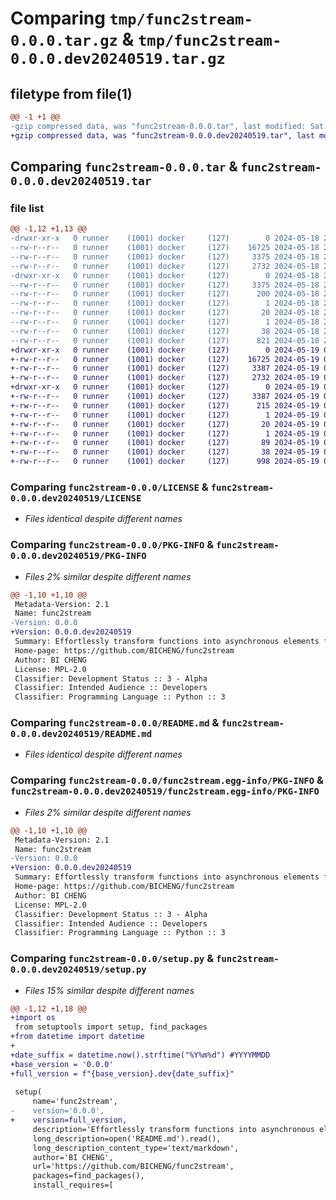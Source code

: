 # Comparing `tmp/func2stream-0.0.0.tar.gz` & `tmp/func2stream-0.0.0.dev20240519.tar.gz`

## filetype from file(1)

```diff
@@ -1 +1 @@
-gzip compressed data, was "func2stream-0.0.0.tar", last modified: Sat May 18 20:00:44 2024, max compression
+gzip compressed data, was "func2stream-0.0.0.dev20240519.tar", last modified: Sun May 19 03:43:58 2024, max compression
```

## Comparing `func2stream-0.0.0.tar` & `func2stream-0.0.0.dev20240519.tar`

### file list

```diff
@@ -1,12 +1,13 @@
-drwxr-xr-x   0 runner    (1001) docker     (127)        0 2024-05-18 20:00:44.474832 func2stream-0.0.0/
--rw-r--r--   0 runner    (1001) docker     (127)    16725 2024-05-18 20:00:40.000000 func2stream-0.0.0/LICENSE
--rw-r--r--   0 runner    (1001) docker     (127)     3375 2024-05-18 20:00:44.474832 func2stream-0.0.0/PKG-INFO
--rw-r--r--   0 runner    (1001) docker     (127)     2732 2024-05-18 20:00:40.000000 func2stream-0.0.0/README.md
-drwxr-xr-x   0 runner    (1001) docker     (127)        0 2024-05-18 20:00:44.474832 func2stream-0.0.0/func2stream.egg-info/
--rw-r--r--   0 runner    (1001) docker     (127)     3375 2024-05-18 20:00:44.000000 func2stream-0.0.0/func2stream.egg-info/PKG-INFO
--rw-r--r--   0 runner    (1001) docker     (127)      200 2024-05-18 20:00:44.000000 func2stream-0.0.0/func2stream.egg-info/SOURCES.txt
--rw-r--r--   0 runner    (1001) docker     (127)        1 2024-05-18 20:00:44.000000 func2stream-0.0.0/func2stream.egg-info/dependency_links.txt
--rw-r--r--   0 runner    (1001) docker     (127)       20 2024-05-18 20:00:44.000000 func2stream-0.0.0/func2stream.egg-info/requires.txt
--rw-r--r--   0 runner    (1001) docker     (127)        1 2024-05-18 20:00:44.000000 func2stream-0.0.0/func2stream.egg-info/top_level.txt
--rw-r--r--   0 runner    (1001) docker     (127)       38 2024-05-18 20:00:44.474832 func2stream-0.0.0/setup.cfg
--rw-r--r--   0 runner    (1001) docker     (127)      821 2024-05-18 20:00:40.000000 func2stream-0.0.0/setup.py
+drwxr-xr-x   0 runner    (1001) docker     (127)        0 2024-05-19 03:43:58.482677 func2stream-0.0.0.dev20240519/
+-rw-r--r--   0 runner    (1001) docker     (127)    16725 2024-05-19 03:43:54.000000 func2stream-0.0.0.dev20240519/LICENSE
+-rw-r--r--   0 runner    (1001) docker     (127)     3387 2024-05-19 03:43:58.482677 func2stream-0.0.0.dev20240519/PKG-INFO
+-rw-r--r--   0 runner    (1001) docker     (127)     2732 2024-05-19 03:43:54.000000 func2stream-0.0.0.dev20240519/README.md
+drwxr-xr-x   0 runner    (1001) docker     (127)        0 2024-05-19 03:43:58.482677 func2stream-0.0.0.dev20240519/func2stream.egg-info/
+-rw-r--r--   0 runner    (1001) docker     (127)     3387 2024-05-19 03:43:58.000000 func2stream-0.0.0.dev20240519/func2stream.egg-info/PKG-INFO
+-rw-r--r--   0 runner    (1001) docker     (127)      215 2024-05-19 03:43:58.000000 func2stream-0.0.0.dev20240519/func2stream.egg-info/SOURCES.txt
+-rw-r--r--   0 runner    (1001) docker     (127)        1 2024-05-19 03:43:58.000000 func2stream-0.0.0.dev20240519/func2stream.egg-info/dependency_links.txt
+-rw-r--r--   0 runner    (1001) docker     (127)       20 2024-05-19 03:43:58.000000 func2stream-0.0.0.dev20240519/func2stream.egg-info/requires.txt
+-rw-r--r--   0 runner    (1001) docker     (127)        1 2024-05-19 03:43:58.000000 func2stream-0.0.0.dev20240519/func2stream.egg-info/top_level.txt
+-rw-r--r--   0 runner    (1001) docker     (127)       89 2024-05-19 03:43:54.000000 func2stream-0.0.0.dev20240519/pyproject.toml
+-rw-r--r--   0 runner    (1001) docker     (127)       38 2024-05-19 03:43:58.482677 func2stream-0.0.0.dev20240519/setup.cfg
+-rw-r--r--   0 runner    (1001) docker     (127)      998 2024-05-19 03:43:54.000000 func2stream-0.0.0.dev20240519/setup.py
```

### Comparing `func2stream-0.0.0/LICENSE` & `func2stream-0.0.0.dev20240519/LICENSE`

 * *Files identical despite different names*

### Comparing `func2stream-0.0.0/PKG-INFO` & `func2stream-0.0.0.dev20240519/PKG-INFO`

 * *Files 2% similar despite different names*

```diff
@@ -1,10 +1,10 @@
 Metadata-Version: 2.1
 Name: func2stream
-Version: 0.0.0
+Version: 0.0.0.dev20240519
 Summary: Effortlessly transform functions into asynchronous elements for building high-performance pipelines
 Home-page: https://github.com/BICHENG/func2stream
 Author: BI CHENG
 License: MPL-2.0
 Classifier: Development Status :: 3 - Alpha
 Classifier: Intended Audience :: Developers
 Classifier: Programming Language :: Python :: 3
```

### Comparing `func2stream-0.0.0/README.md` & `func2stream-0.0.0.dev20240519/README.md`

 * *Files identical despite different names*

### Comparing `func2stream-0.0.0/func2stream.egg-info/PKG-INFO` & `func2stream-0.0.0.dev20240519/func2stream.egg-info/PKG-INFO`

 * *Files 2% similar despite different names*

```diff
@@ -1,10 +1,10 @@
 Metadata-Version: 2.1
 Name: func2stream
-Version: 0.0.0
+Version: 0.0.0.dev20240519
 Summary: Effortlessly transform functions into asynchronous elements for building high-performance pipelines
 Home-page: https://github.com/BICHENG/func2stream
 Author: BI CHENG
 License: MPL-2.0
 Classifier: Development Status :: 3 - Alpha
 Classifier: Intended Audience :: Developers
 Classifier: Programming Language :: Python :: 3
```

### Comparing `func2stream-0.0.0/setup.py` & `func2stream-0.0.0.dev20240519/setup.py`

 * *Files 15% similar despite different names*

```diff
@@ -1,12 +1,18 @@
+import os
 from setuptools import setup, find_packages
+from datetime import datetime
+
+date_suffix = datetime.now().strftime("%Y%m%d") #YYYYMMDD
+base_version = '0.0.0'
+full_version = f"{base_version}.dev{date_suffix}"
 
 setup(
     name='func2stream',
-    version='0.0.0',
+    version=full_version,
     description='Effortlessly transform functions into asynchronous elements for building high-performance pipelines',
     long_description=open('README.md').read(),
     long_description_content_type='text/markdown',
     author='BI CHENG',
     url='https://github.com/BICHENG/func2stream',
     packages=find_packages(),
     install_requires=[
```

